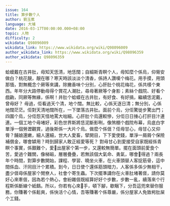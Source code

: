 ```yaml
---
issue: 164
title: 算步數个人
author: 劉玉蕉
language: 大埔
date: 2016-03-17T00:00:00.000+08:00
topic: 人物
difficulty: 2
wikidata: Q98096009
wikidata_link: https://www.wikidata.org/wiki/Q98096009
author_wikidata_link: https://www.wikidata.org/wiki/Q98096359
author_wikidata: Q98096359
---
```

蛤蟆戴在古井肚，毋知天恁清，地恁闊；自細斯青瞑个人，毋知麼个係烏，仰脣安做白？桃花靚，靚在哪？寒天時該淡淡个清香，係詩人讚嘆个梅花。用手摸，用頭那愐，對無概念个厥等來講，除撇香味个分別，心肝肚个桃花梅花，係共樣个東西。年年分大路停動毋得个賞花人潮肚，尋毋著厥等个身影；素絲个戲院、好看个戲齣，同厥等無緣，係啊！井肚个蛤蟆在古井肚，有好食、有好搞，繼續恁泥戴，曾毋好？
毋過，佢看過天个清，地个闊。無比較，心係天逐日清；無分別，心係地闊茫茫。佢對天清地闊所在，一下墜落古井肚。面前个烏，分佢驚徙步驚出門；四圍个烏，分佢怨天怪地罵大咄細。心肝肚个烏還較慘，分佢日日捶心打肝目汁連連。一個工地个毋堵好，彩色世界斯將恁泥斷影咧，像煞棚个戲院布幕，烏底白字單淨一個勞瀝觀賞，過後斯係一大片个烏。做麼个係𠊎？佢毋甘心，毋甘心又仰脣？餔娘還嫩，細人還細，世大人愛畜，擘開目，下下愛使錢，單淨一屑屑个保險補償金，哪會罅用？時到歸家人敢正經愛等死？
對毋甘心到愛接受自家既經係青瞑个事實，係艱難个，愛𨃰出屋家个第一步，又還較無簡單。擺在面頭前愛食个苦，愛過个難關，像梯碫，層層疊疊，若無該個大氣命、勇氣，哪會𨃰得過？兩長年个時間，對算步數開始，課程、學習、曉坐火車，在火車頭替人客捉筋骨，這中間係血、汗同目汁个累積。到今，日日使个還係筋頭暗力，人客係多係少無相干，盡少𠊎毋係屋家个閒尞人，社會个寄生蟲。下次擺準講你在火車肚堵著𠊎，請你莫好心來牽𠊎，因為若个熱心，會紛雜𠊎既經算好好个步數，步數一亂，續落來个行程斯係斷線个紙鷂。所以，你若有心來𢯭手，頓下腳，歇睏下，分吾這兜來替你服務，你賺著个係鬆爽，係快活个心情，吾等賺著个係尊嚴，係分屋家人免致枵肚屎个工錢。
